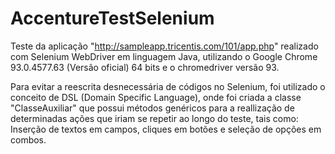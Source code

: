 # AccentureTestSelenium

Teste da aplicação "http://sampleapp.tricentis.com/101/app.php" realizado com Selenium WebDriver em linguagem Java, utilizando o Google Chrome 93.0.4577.63 (Versão oficial) 64 bits e o chromedriver versão 93.

Para evitar a reescrita desnecessária de códigos no Selenium, foi utilizado o conceito de DSL (Domain Specific Language), onde foi criada a classe "ClasseAuxiliar" que possui métodos genéricos para a reallização de determinadas ações que iriam se repetir ao longo do teste, tais como: Inserção de textos em campos, cliques em botões e seleção de opções em combos.
